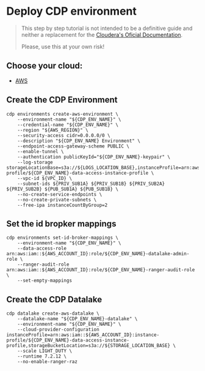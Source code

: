 # Deploy CDP environment

> This step by step tutorial is not intended to be a definitive guide and neither a replacement for the 
> [Cloudera's Oficial Documentation](https://docs.cloudera.com/cdp/latest/index.html). 
>
> Please, use this at your own risk!

## Choose your cloud:

* [AWS](AWS.md)

## Create the CDP Environment
```console
cdp environments create-aws-environment \
    --environment-name "${CDP_ENV_NAME}" \
    --credential-name "${CDP_ENV_NAME}" \
    --region "${AWS_REGION}" \
    --security-access cidr=0.0.0.0/0 \
    --description "${CDP_ENV_NAME} Environment" \
    --endpoint-access-gateway-scheme PUBLIC \
    --enable-tunnel \
    --authentication publicKeyId="${CDP_ENV_NAME}-keypair" \
    --log-storage storageLocationBase=s3a://${LOGS_LOCATION_BASE},instanceProfile=arn:aws:iam::${AWS_ACCOUNT_ID}:instance-profile/${CDP_ENV_NAME}-data-access-instance-profile \
    --vpc-id ${VPC_ID} \
    --subnet-ids ${PRIV_SUB1A} ${PRIV_SUB1B} ${PRIV_SUB2A} ${PRIV_SUB2B} ${PUB_SUB1A} ${PUB_SUB1B} \
    --no-create-service-endpoints \
    --no-create-private-subnets \
    --free-ipa instanceCountByGroup=2 
```

## Set the id bropker mappings
```console
cdp environments set-id-broker-mappings \
    --environment-name "${CDP_ENV_NAME}" \
    --data-access-role arn:aws:iam::${AWS_ACCOUNT_ID}:role/${CDP_ENV_NAME}-datalake-admin-role \
    --ranger-audit-role arn:aws:iam::${AWS_ACCOUNT_ID}:role/${CDP_ENV_NAME}-ranger-audit-role \
    --set-empty-mappings 
```

## Create the CDP Datalake
```console
cdp datalake create-aws-datalake \
    --datalake-name "${CDP_ENV_NAME}-datalake" \
    --environment-name "${CDP_ENV_NAME}" \
    --cloud-provider-configuration instanceProfile=arn:aws:iam::${AWS_ACCOUNT_ID}:instance-profile/${CDP_ENV_NAME}-data-access-instance-profile,storageBucketLocation=s3a://${STORAGE_LOCATION_BASE} \
    --scale LIGHT_DUTY \
    --runtime 7.2.12 \
    --no-enable-ranger-raz 
```